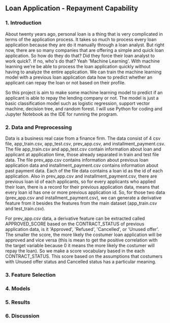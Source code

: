 ## Loan Application - Repayment Capability

### 1. Introduction
About twenty years ago, personal loan is a thing that is very complicated in terms of the application process. It takes so much to process every loan application because they are do it manually through a loan analyst. But right now, there are so many companies that are offering a simple and quick loan application. So how do they do that? Did they force their loan analyst to work quick?. If no, who's do that? Yeah 'Machine Learning'. With machine learning we're be able to process the loan application quickly without having to analyze the entire application. We can train the machine learning model with a previous loan application data how to predict whether an applicant can repay the loan or not based on their profile.

So this project is aim to make some machine learning model to predict if an applicant is able to repay the lending company or not. The model is just a basic classification model such as logistic regression, support vector machine, decision tree, and random forest. I will use Python for coding and Jupyter Notebook as the IDE for running the program.


### 2. Data and Preprocessing
Data is a business real case from a finance firm. The data consist of 4 csv file, app_train.csv, app_test.csv, prev_app.csv, and installment_payment.csv. The file app_train.csv and app_test.csv contain information about loan and applicant at application time, those already separated in train and test file data. The file prev_app.csv contains information about previous loan application data and installment_payment.csv contains information about past payment data. Each of the file data contains a loan id as the id of each application. Also in prev_app.csv and installment_payment.csv, there are previous loan id of each applicants, so for every applicants who applied their loan, there is a record for their previous application data, means that every loan id has one or more previous application id. So, for those two data (prev_app.csv and installment_payment.csv), we can generate a derivative feature from it besides the features from the main dataset (app_train.csv and test_train.csv).

For prev_app.csv data, a derivative feature can be extracted called APPROVED_SCORE based on the CONTRACT_STATUS of previous application data, is it 'Approved', 'Refused', 'Cancelled', or 'Unused offer'. The smaller the score, the more likely the costumer loan application will be approved and vice versa (this is mean to get the positive correlation with the target variable because 0 it means the more likely the costumer will repay the loan). So we make a score vocabulary based in the each CONTRACT_STATUS. This score based on the assumptions that costumers with Unused offer status and Cancelled status has a particular meaning.



### 3. Feature Selection

### 4. Models

### 5. Results

### 6. Discussion
